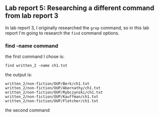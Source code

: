 ## Lab report 5: Researching a different command from lab report 3
In lab report 3, I originally researched the `grep` command, so in this lab report I'm going to research the `find` command options.        
### find -name command
the first command I chose is:
```
find written_2 -name ch1.txt
```
the output is:     
```
written_2/non-fiction/OUP/Berk/ch1.txt
written_2/non-fiction/OUP/Abernathy/ch1.txt
written_2/non-fiction/OUP/Rybczynski/ch1.txt
written_2/non-fiction/OUP/Kauffman/ch1.txt
written_2/non-fiction/OUP/Fletcher/ch1.txt
```
the second command
